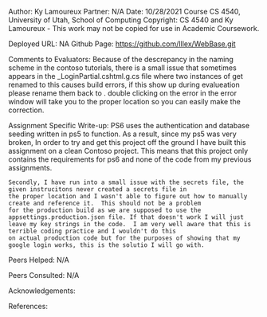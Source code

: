 ﻿Author: Ky Lamoureux
Partner: N/A
Date: 10/28/2021
Course CS 4540, University of Utah, School of Computing
Copyright: CS 4540 and Ky Lamoureux - This work may not be copied for use in Academic Coursework.

Deployed URL: NA
Github Page: https://github.com/Illex/WebBase.git

Comments to Evaluators:
	Because of the descrepancy in the naming scheme in the contoso tutorials, there is a small issue that
	sometimes appears in the _LoginPartial.cshtml.g.cs file where two instances of <TAUser> get renamed to <URCUser>
	this causes build errors, if this show up during evalueation please rename them back to <TAUser>. double clicking
	on the error in the error window will take you to the proper location so you can easily make the correction.

Assignment Specific Write-up:
	PS6 uses the authentication and database seeding written in ps5 to function. As a result, since my ps5 was very
	broken, In order to try and get this project off the ground I have built this assignment on a clean Contoso project.
	This means that this project only contains the requirements for ps6 and none of the code from my previous assignments.

	Secondly, I have run into a small issue with the secrets file, the given instrucitons never created a secrets file in
	the proper location and I wasn't able to figure out how to manually create and reference it.  This should not be a problem
	for the production build as we are supposed to use the appsettings.production.json file. If that doesn't work I will just
	leave my key strings in the code.  I am very well aware that this is terrible coding practice and I wouldn't do this
	on actual production code but for the purposes of showing that my google login works, this is the solutio I will go with.

Peers Helped:
	N/A

Peers Consulted:
	N/A

Acknowledgements:

References:	
	